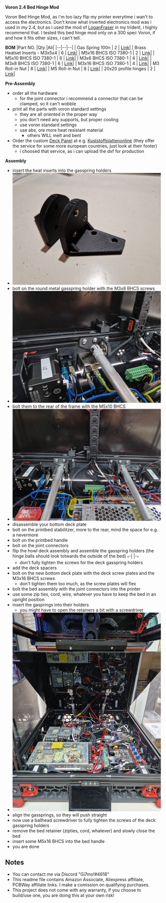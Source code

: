 **Voron 2.4 Bed Hinge Mod**

Voron Bed Hinge Mod, as i'm too lazy flip my printer everytime i wan't to access the electronics.
Don't know what inverted electronics mod was i used in my 2.4, but as i used the mod of [LoganFraser](https://github.com/VoronDesign/VoronUsers/tree/master/printer_mods/LoganFraser/TridentInvertedElectronics) in my trident, i highly recommend that.
I tested this bed hinge mod only on a 300 spec Voron, if and how it fits other sizes, i can't tell.


**BOM**
|Part NO.  |Qty  |Ali|
|--|--|--|
| Gas Spring 100n | 2 | [Link](https://s.click.aliexpress.com/e/_DluMizP)|
| Brass Heatset Inserts - M3x5x4 | 6 | [Link](https://s.click.aliexpress.com/e/_DEYZcUl)|
| M5x16 BHCS ISO 7380-1 | 2 | [Link](https://s.click.aliexpress.com/e/_DBHI0Xx)|
| M5x10 BHCS ISO 7380-1 | 6 | [Link](https://s.click.aliexpress.com/e/_DnS0m6D)|
| M3x6 BHCS ISO 7380-1 | 4 | [Link](https://s.click.aliexpress.com/e/_Ddd8Uah)|
| M3x8 BHCS ISO 7380-1 | 6 | [Link](https://s.click.aliexpress.com/e/_Ddd8Uah)|
| M3x16 BHCS ISO 7380-1 | 4 | [Link](https://s.click.aliexpress.com/e/_DnN3TNT)|
| M3 Roll-in Nut | 8 | [Link](https://s.click.aliexpress.com/e/_DDP9fut)|
| M5 Roll-in Nut | 8 | [Link](https://s.click.aliexpress.com/e/_DkqEN7P)|
| 20x20 profile hinges | 2 | [Link](IMAGES/joint_connector.png)|

**Pre-Assembly**
- order all the hardware
    - for the joint connector i recommend a connector that can be clamped, so it can't wobble
- print all the parts with voron standard settings
    - they are all oriented in the proper way
    - you don't need any supports, but proper cooling
    - use voron standard settings
    - use abs, ore more heat resistant material
        - others WILL melt and bent
- Order the custom [Deck Panel](DXF/deck_panel_300_lifted.dxf) at e.g. [Kuststoffplattenonline](https://kunststoffplattenonline.de/product/alupanel-alu-verbundplatten-schwarz-3-mm/) (they offer the service for some more european countries, just look at their footer)
    - i choosed that service, as i can upload the dxf for production

**Assembly**
- insert the heat inserts into the gasspring holders
- ![heatset](IMAGES/hinge_heatset.jpg)
- bolt on the round metal gasspring holder with the M3x8 BHCS screws
- ![hinge_single](IMAGES/hinge_single.jpg)
- bolt them to the rear of the frame with the M5x10 BHCS
- ![hinge_both](IMAGES/hinge_both.jpg)
- disassemble your bottom deck plate
- bolt on the printbed stabilitzer, more to the rear, mind the space for e.g. a nevermore
- bolt on the printbed handle
- bolt on the joint connectors
- flip the howl deck assembly and assemble the gasspring holders (the hinge balls should look totwards the outside of the bed) <sub>°</sub>-| |-<sub>°</sub>
    - don't fully tighten the screws for the deck gasspring holders
- add the deck spacers
- bolt on the new bottom deck plate with the deck screw plates and the M3x16 BHCS screws
    - don't tighten them too much, as the screw plates will flex
- bolt the bed assembly with the joint connectors into the printer
- use some zip ties, cord, wire, whatever you have to keep the bed in an upright position
- insert the gasprings into their holders
    - you might have to open the retainers a bit with a screwdriver
- ![hinge_total](IMAGES/hinge_total.jpg)
- align the gassprings, so they will push straight
- now use a ballhead screwdriver to fully tighten the screws of the deck gasspring holders
- remove the bed retainer (zipties, cord, whatever) and slowly close the bed
- insert some M5x16 BHCS into the bed handle
- you are done


## Notes
- You can contact me via Discord "Gi7mo!#4618"
- This readme file contains Amazon Associate, Aliexpress affiliate, PCBWay affiliate links. I make a comission on qualifying purchases.
- This project does not come with any warranty, if you choose to build/use one, you are doing this at your own risk!
